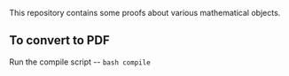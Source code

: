 This repository contains some proofs about various mathematical objects.

## To convert to PDF
Run the compile script -- `bash compile`
